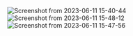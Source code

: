 ![Screenshot from 2023-06-11 15-40-44](https://github.com/Shruti78/across_the_globe/assets/104200088/a5b2ba08-55f7-4e16-8e44-7eb1c2eaaaff)
![Screenshot from 2023-06-11 15-48-12](https://github.com/Shruti78/across_the_globe/assets/104200088/346fc2a7-d005-4a0e-a27d-bff187e6b5e7)
                            ![Screenshot from 2023-06-11 15-47-56](https://github.com/Shruti78/across_the_globe/assets/104200088/9b308f2a-3949-4ac4-a662-2cd4098abe54)
